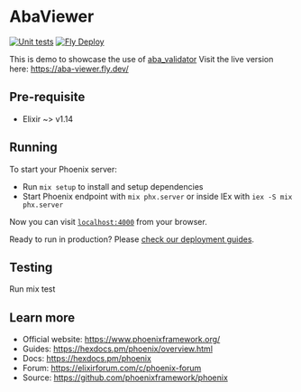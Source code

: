 # AbaViewer
[![Unit tests](https://github.com/alt-ctrl-dev/aba-viewer/actions/workflows/ci.yml/badge.svg?branch=main)](https://github.com/alt-ctrl-dev/aba-viewer/actions/workflows/ci.yml)
[![Fly Deploy](https://github.com/alt-ctrl-dev/aba-viewer/actions/workflows/fly-cd.yml/badge.svg)](https://github.com/alt-ctrl-dev/aba-viewer/actions/workflows/fly-cd.yml)

This is demo to showcase the use of [aba_validator](https://github.com/alt-ctrl-dev/aba_validator)
Visit the live version here: https://aba-viewer.fly.dev/

## Pre-requisite
- Elixir ~> v1.14


## Running
To start your Phoenix server:

  * Run `mix setup` to install and setup dependencies
  * Start Phoenix endpoint with `mix phx.server` or inside IEx with `iex -S mix phx.server`

Now you can visit [`localhost:4000`](http://localhost:4000) from your browser.

Ready to run in production? Please [check our deployment guides](https://hexdocs.pm/phoenix/deployment.html).

## Testing
Run mix test

## Learn more

  * Official website: https://www.phoenixframework.org/
  * Guides: https://hexdocs.pm/phoenix/overview.html
  * Docs: https://hexdocs.pm/phoenix
  * Forum: https://elixirforum.com/c/phoenix-forum
  * Source: https://github.com/phoenixframework/phoenix
